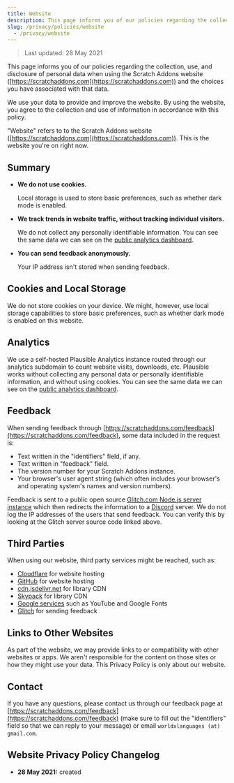 ```yaml
---
title: Website
description: This page informs you of our policies regarding the collection, use, and disclosure of personal data when using the Scratch Addons website and the choices you have associated with that data.
slug: /privacy/policies/website
  - /privacy/website
---
```


> Last updated: 28 May 2021

This page informs you of our policies regarding the collection, use, and disclosure of personal data when using the Scratch Addons website ([https://scratchaddons.com](https://scratchaddons.com)) and the choices you have associated with that data.

We use your data to provide and improve the website. By using the website, you agree to the collection and use of information in accordance with this policy.

"Website" refers to to the Scratch Addons website ([https://scratchaddons.com](https://scratchaddons.com)). This is the website you're on right now.

## Summary

* **We do not use cookies.**

  Local storage is used to store basic preferences, such as whether dark mode is enabled.

* **We track trends in website traffic, without tracking individual visitors.**

  We do not collect any personally identifiable information. You can see the same data we can see on the [public analytics dashboard](https://analytics.scratchaddons.com).

* **You can send feedback anonymously.**

  Your IP address isn't stored when sending feedback.

## Cookies and Local Storage

We do not store cookies on your device.
We might, however, use local storage capabilities to store basic preferences, such as whether dark mode is enabled on this website.

## Analytics

We use a self-hosted Plausible Analytics instance routed through our analytics subdomain to count website visits, downloads, etc. Plausible works without collecting any personal data or personally identifiable information, and without using cookies. You can see the same data we can see on the [public analytics dashboard](https://analytics.scratchaddons.com).

## Feedback

When sending feedback through [https://scratchaddons.com/feedback](https://scratchaddons.com/feedback), some data included in the request is:

* Text written in the "identifiers" field, if any.
* Text written in "feedback" field.
* The version number for your Scratch Addons instance.
* Your browser's user agent string (which often includes your browser's and operating system's names and version numbers).

Feedback is sent to a public open source [Glitch.com Node.js server instance](https://glitch.com/edit/#!/scratchaddons-feedback) which then redirects the information to a [Discord](https://discord.com) server. We do not log the IP addresses of the users that send feedback. You can verify this by looking at the Glitch server source code linked above.

## Third Parties

When using our website, third party services might be reached, such as:

* [Cloudflare](https://www.cloudflare.com/privacypolicy/) for website hosting
* [GitHub](https://docs.github.com/en/github/site-policy/github-privacy-statement) for website hosting
* [cdn.jsdelivr.net](https://www.jsdelivr.com/terms/privacy-policy-jsdelivr-net) for library CDN
* [Skypack](https://www.skypack.dev/legal/privacy-policy) for library CDN
* [Google services](https://policies.google.com/privacy) such as YouTube and Google Fonts
* [Glitch](https://glitch.com/legal/privacy) for sending feedback

## Links to Other Websites

As part of the website, we may provide links to or compatibility with other websites or apps. We aren't responsible for the content on those sites or how they might use your data. This Privacy Policy is only about our website.

## Contact

If you have any questions, please contact us through our feedback page at [https://scratchaddons.com/feedback](https://scratchaddons.com/feedback) (make sure to fill out the "identifiers" field so that we can reply to your message) or email `worldxlanguages (at) gmail.com`.

## Website Privacy Policy Changelog

* **28 May 2021:** created
